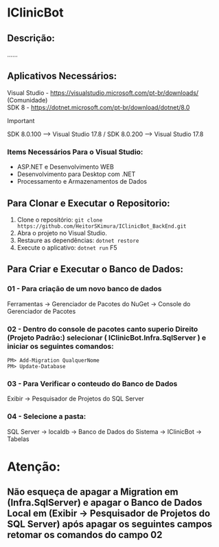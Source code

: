 # IClinicBot

## Descrição:
......

## Aplicativos Necessários:
Visual Studio - https://visualstudio.microsoft.com/pt-br/downloads/ (Comunidade)
<br/>
SDK 8 - https://dotnet.microsoft.com/pt-br/download/dotnet/8.0
> [!IMPORTANT]
> SDK 8.0.100 --> Visual Studio 17.8 / SDK 8.0.200 --> Visual Studio 17.8

### Items Necessários Para o Visual Studio:
- ASP.NET e Desenvolvimento WEB
- Desenvolvimento para Desktop com .NET
- Processamento e Armazenamentos de Dados

## Para Clonar e Executar o Repositorio:
1. Clone o repositório: `git clone https://github.com/HeitorSKimura/IClinicBot_BackEnd.git`
2. Abra o projeto no Visual Studio.
3. Restaure as dependências: `dotnet restore`
4. Execute o aplicativo: `dotnet run` F5

## Para Criar e Executar o Banco de Dados:
### 01 - Para criação de um novo banco de dados
Ferramentas -> Gerenciador de Pacotes do NuGet -> Console do Gerenciador de Pacotes

### 02 - Dentro do console de pacotes canto superio Direito (Projeto Padrão:) selecionar ( IClinicBot.Infra.SqlServer ) e iniciar os seguintes comandos:
`PM> Add-Migration QualquerNome`
<br/>
`PM> Update-Database`

### 03 - Para Verificar o conteudo do Banco de Dados
Exibir -> Pesquisador de Projetos do SQL Server

### 04 - Selecione a pasta: 
SQL Server -> localdb -> Banco de Dados do Sistema -> IClinicBot -> Tabelas 

# Atenção:
## Não esqueça de apagar a Migration em (Infra.SqlServer) e apagar o Banco de Dados Local em (Exibir -> Pesquisador de Projetos do SQL Server) após apagar os seguintes campos retomar os comandos do campo 02
